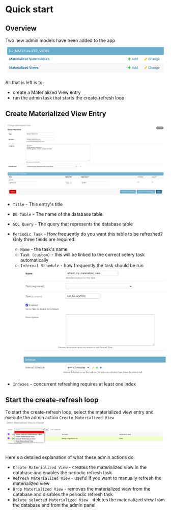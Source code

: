 # Quick start

## Overview

Two new admin models have been added to the app
![img.png](images/mv_admin_page.png)

All that is left is to:

* create a Materialized View entry
* run the admin task that starts the create-refresh loop

## Create Materialized View Entry
![](images/mv_creation.png)

* `Title` - This entry's title
* `DB Table` - The name of the database table
* `SQL Query` - The query that represents the database table
* `Periodic Task` - How frequently do you want this table to be refreshed? Only three fields are required:
    * `Name` - the task's name
    * `Task (custom)` - this will be linked to the correct celery task automatically
    * `Interval Schedule` - how frequently the task should be run
    ![img.png](images/mv_interval.png)

* `Indexes` -  concurrent refreshing requires at least one index


## Start the create-refresh loop

To start the create-refresh loop, select the materialized view entry and execute the admin action `Create Materialized View`
![img.png](images/mv_actions.png)

Here's a detailed explanation of what these admin actions do:

* `Create Materialized View` - creates the materialized view in the database and enables the periodic refresh task
* `Refresh Materialized View` - useful if you want to manually refresh the materialized view
* `Drop Materialized View` - removes the materialized view from the database and disables the periodic refresh task
* `Delete selected Materialized View` - deletes the materialized view from the database and from the admin panel